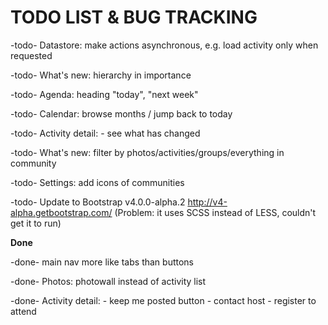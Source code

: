 # TODO LIST & BUG TRACKING

-todo- Datastore: make actions asynchronous, e.g. load activity only when requested

-todo- What's new: hierarchy in importance

-todo- Agenda: heading "today", "next week"

-todo- Calendar: browse months / jump back to today

-todo- Activity detail:
        - see what has changed


-todo- What's new: filter by photos/activities/groups/everything in community

-todo- Settings: add icons of communities

-todo- Update to Bootstrap  v4.0.0-alpha.2 http://v4-alpha.getbootstrap.com/ (Problem: it uses SCSS instead of LESS, couldn't get it to run)

**Done**

-done- main nav more like tabs than buttons

-done- Photos: photowall instead of activity list

-done- Activity detail:
        - keep me posted button
        - contact host
        - register to attend